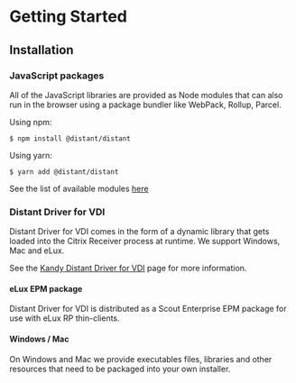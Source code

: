 # Getting Started

## Installation

### JavaScript packages

All of the JavaScript libraries are provided as Node modules that can also run in the browser using a package bundler like WebPack, Rollup, Parcel.

Using npm:

```shell
$ npm install @distant/distant
```

Using yarn:

```shell
$ yarn add @distant/distant
```

See the list of available modules [here](./modules.md)

### Distant Driver for VDI

Distant Driver for VDI comes in the form of a dynamic library that gets loaded into the Citrix Receiver process at runtime. We support Windows, Mac and eLux.

See the [Kandy Distant Driver for VDI](https://github.com/Kandy-IO/kandy-distant-vdi/) page for more information.

#### eLux EPM package

Distant Driver for VDI is distributed as a Scout Enterprise EPM package for use with eLux RP thin-clients.

#### Windows / Mac

 On Windows and Mac we provide executables files, libraries and other resources that need to be packaged into your own installer.